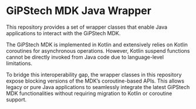# GiPStech MDK Java Wrapper

This repository provides a set of wrapper classes that enable Java applications to interact with the GiPStech MDK.

The GiPStech MDK is implemented in Kotlin and extensively relies on Kotlin coroutines for asynchronous operations. However, Kotlin suspend functions cannot be directly invoked from Java code due to language-level limitations.

To bridge this interoperability gap, the wrapper classes in this repository expose blocking versions of the MDK’s coroutine-based APIs. This allows legacy or pure Java applications to seamlessly integrate the latest GiPStech MDK functionalities without requiring migration to Kotlin or coroutine support.
